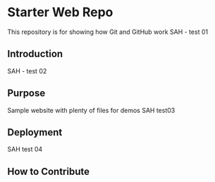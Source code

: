 # Starter Web Repo

This repository is for showing how Git and GitHub work
SAH - test 01

## Introduction
SAH - test 02

## Purpose

Sample website with plenty of files for demos
SAH test03

## Deployment
SAH test 04

## How to Contribute